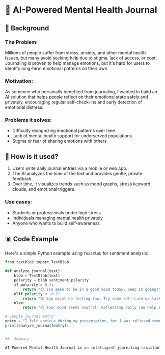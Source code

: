 # 🤖 AI-Powered Mental Health Journal

## 🧠 Background

### The Problem:
Millions of people suffer from stress, anxiety, and other mental health issues, but many avoid seeking help due to stigma, lack of access, or cost. Journaling is proven to help manage emotions, but it's hard for users to identify long-term emotional patterns on their own.

### Motivation:
As someone who personally benefited from journaling, I wanted to build an AI solution that helps people reflect on their emotional state safely and privately, encouraging regular self-check-ins and early detection of emotional distress.

### Problems it solves:
- Difficulty recognizing emotional patterns over time
- Lack of mental health support for underserved populations
- Stigma or fear of sharing emotions with others

## 🔧 How is it used?

1. Users write daily journal entries via a mobile or web app.
2. The AI analyzes the tone of the text and provides gentle, private feedback.
3. Over time, it visualizes trends such as mood graphs, stress keyword clouds, and emotional triggers.

### Use cases:
- Students or professionals under high stress
- Individuals managing mental health privately
- Anyone who wants to build self-awareness

## 📊 Code Example

Here's a simple Python example using `TextBlob` for sentiment analysis:

```python
from textblob import TextBlob

def analyze_journal(text):
    blob = TextBlob(text)
    polarity = blob.sentiment.polarity
    if polarity > 0.2:
        return "😊 You seem to be in a good mood today. Keep it going!"
    elif polarity < -0.2:
        return "😟 You might be feeling low. Try some self-care or talk to a friend."
    else:
        return "😐 Your mood seems neutral. Reflecting daily can help spot trends."

# Sample journal entry
entry = "I felt anxious during my presentation, but I was relieved when it was over."
print(analyze_journal(entry))


##  Summary

AI-Powered Mental Health Journal is an intelligent journaling assistant that helps users track their emotional well-being. It uses natural language processing to analyze journal entries, detect emotional patterns, and provide helpful reflections and suggestions.
